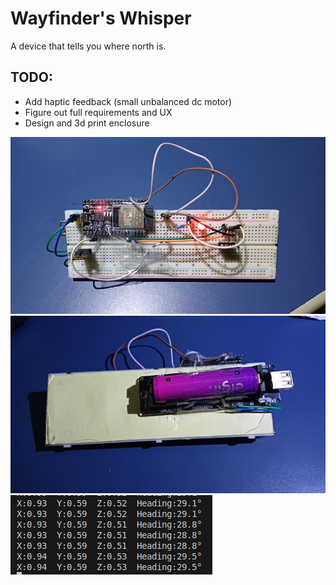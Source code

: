 # Wayfinder's Whisper  

A device that tells you where north is.  

## TODO:  
- Add haptic feedback (small unbalanced dc motor)  
- Figure out full requirements and UX
- Design and 3d print enclosure


![top.jpg](images/top.jpg)
![bottom.jpg](images/bottom.jpg)
![terminal.png](images/terminal.png)
